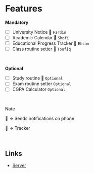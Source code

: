 # Features
**Mandatory**
- [ ] University Notice 🔔 `Fardin`
- [ ] Academic Calendar 🔔 `Shofi`
- [ ] Educational Progress Tracker 🔖 `Ehsan`
- [ ] Class routine setter 🔔 `Toufiq`

<br>

**Optional**
- [ ] Study routine 🔔 `Optional`
- [ ] Exam routine setter `Optional`
- [ ] CGPA Calculator `Optional`

<br>

> [!NOTE]
> 🔔 => Sends notifications on phone
> 
> 🔖 => Tracker

<br>

## Links
 - [Server](https://github.com/ehsan18t/student-assistant-server)
